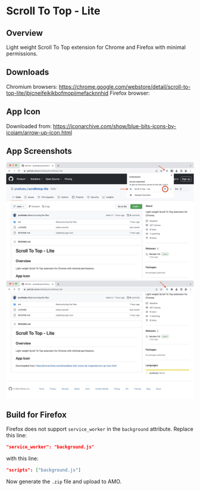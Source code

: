 # Scroll To Top - Lite

## Overview
Light weight Scroll To Top extension for Chrome and Firefox with minimal permissions.

## Downloads
Chromium browsers: https://chrome.google.com/webstore/detail/scroll-to-top-lite/jbjcneifeikikbofmopiimefacknnhid
Firefox browser: 

## App Icon
Downloaded from: https://iconarchive.com/show/blue-bits-icons-by-icojam/arrow-up-icon.html

## App Screenshots
<img src="screenshots/screenshot-1.jpg" width="600">

<img src="screenshots/screenshot-2.jpg" width="600">

## Build for Firefox
Firefox does not support `service_worker` in the `background` attribute.
Replace this line:
```json
"service_worker": "background.js"
```

with this line:
```json
"scripts": ["background.js"]
```

Now generate the `.zip` file and upload to AMO.
